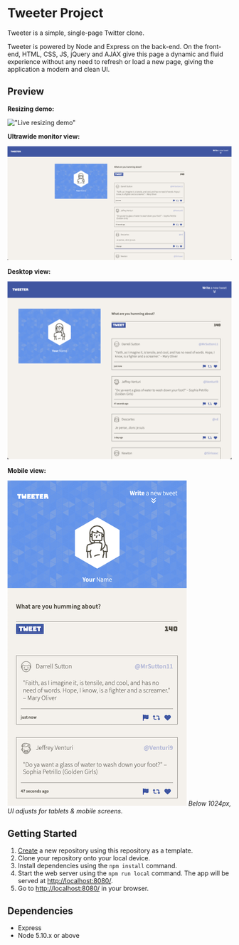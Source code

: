 # Tweeter Project

Tweeter is a simple, single-page Twitter clone.

Tweeter is powered by Node and Express on the back-end. On the front-end, HTML, CSS, JS, jQuery and AJAX give this page a dynamic and fluid experience without any need to refresh or load a new page, giving the application a modern and clean UI.

## Preview
**Resizing demo:**

!["Live resizing demo"](docs/demo.gif)

**Ultrawide monitor view:**

!["Screenshot of ultrawide monitor view"](docs/ultrawide-monitor-view.png)

**Desktop view:**

!["Screenshot of desktop view"](docs/desktop-view.png)

**Mobile view:**

!["Screenshot of mobile view"](docs/mobile-view.png) 
_Below 1024px, UI adjusts for tablets & mobile screens._

## Getting Started

1. [Create](https://docs.github.com/en/repositories/creating-and-managing-repositories/creating-a-repository-from-a-template) a new repository using this repository as a template.
2. Clone your repository onto your local device.
3. Install dependencies using the `npm install` command.
3. Start the web server using the `npm run local` command. The app will be served at <http://localhost:8080/>.
4. Go to <http://localhost:8080/> in your browser.

## Dependencies

- Express
- Node 5.10.x or above
